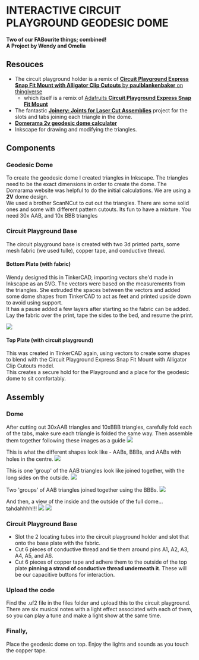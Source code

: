 # INTERACTIVE CIRCUIT PLAYGROUND GEODESIC DOME
**Two of our FABourite things; combined!**  
**A Project by Wendy and Omelia**  

## Resouces
* The circuit playground holder is a remix of [**Circuit Playground Express Snap Fit Mount with Alligator Clip Cutouts** by **paulblankenbaker** on thingiverse](https://www.thingiverse.com/thing:3982715)
    * which itself is a remix of [Adafruits **Circuit Playground Express Snap Fit Mount**](https://www.thingiverse.com/thing:3878226)
* The fantastic [**Joinery: Joints for Laser Cut Assemblies**](https://www.instructables.com/Joinery-Joints-for-Laser-Cut-Assemblies/) project for the slots and tabs joining each triangle in the dome.
* [**Domerama 2v geodesic dome calculater**](http://www.domerama.com/calculators/2v-geodesic-dome-calculator/)
* Inkscape for drawing and modifying the triangles.

## Components
### Geodesic Dome
To create the geodesic dome I created triangles in Inkscape. The triangles need to be the exact dimensions in order to create the dome. The Domarama website was helpful to do the initial calculations. We are using a **2V** dome design.  
We used a brother ScanNCut to cut out the triangles. There are some solid ones and some with different pattern cutouts. Its fun to have a mixture.
You need 30x AAB, and 10x BBB triangles

### Circuit Playground Base
The circuit playground base is created with two 3d printed parts, some mesh fabric (we used tulle), copper tape, and conductive thread.
#### Bottom Plate (with fabric)
Wendy designed this in TinkerCAD, importing vectors she'd made in Inkscape as an SVG. The vectors were based on the measurements from the triangles. She extruded the spaces between the vectors and added some dome shapes from TinkerCAD to act as feet and printed upside down to avoid using support.  
It has a pause added a few layers after starting so the fabric can be added. Lay the fabric over the print, tape the sides to the bed, and resume the print. 

![](/images/base_tulle.jpg)

#### Top Plate (with circuit playground)
This was created in TinkerCAD again, using vectors to create some shapes to blend with the Circuit Playground Express Snap Fit Mount with Alligator Clip Cutouts model.  
This creates a secure hold for the Playground and a place for the geodesic dome to sit comfortably.

## Assembly
### Dome
After cutting out 30xAAB triangles and 10xBBB triangles, carefully fold each of the tabs, make sure each triangle is folded the same way. 
Then assemble them together following these images as a guide
![](/images/2v_assembly_large.jpg)

This is what the different shapes look like - AABs, BBBs, and AABs with holes in the centre.
![](/images/dome_components.jpg)

This is one 'group' of the AAB triangles look like joined together, with the long sides on the outside.
![](/images/dome_single.jpg)

Two 'groups' of AAB triangles joined together using the BBBs.
![](/images/dome_elements.jpg)

And then, a view of the inside and the outside of the full dome... tahdahhhh!!!
![](/images/dome_inner.jpg)
![](/images/dome_outer.jpg)

### Circuit Playground Base
* Slot the 2 locating tubes into the circuit playground holder and slot that onto the base plate with the fabric.  
* Cut 6 pieces of conductive thread and tie them around pins A1, A2, A3, A4, A5, and A6. 
* Cut 6 pieces of copper tape and adhere them to the outside of the top plate **pinning a strand of conductive thread underneath it**. These will be our capacitive buttons for interaction.

### Upload the code
Find the .uf2 file in the files folder and upload this to the circuit playground. There are six musical notes with a light effect associated with each of them, so you can play a tune and make a light show at the same time.

### Finally,
Place the geodesic dome on top. Enjoy the lights and sounds as you touch the copper tape.
